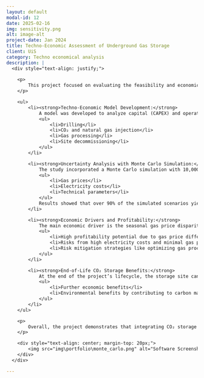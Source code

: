```yaml
---
layout: default
modal-id: 12
date: 2025-02-16
img: sensitivity.png
alt: image-alt
project-date: Jan 2024
title: Techno-Economic Assessment of Underground Gas Storage 
client: UiS
category: Techno economical analysis
description: |
  <div style="text-align: justify;">
    
    <p>
        This project focused on evaluating the feasibility and economic viability of using CO₂ as a cushion gas for Underground Gas Storage (UGS) in Poland. The assessment included site selection, cost modeling, and sensitivity analysis to key market and operational factors.
    </p>

    <ul>
        <li><strong>Techno-Economic Model Development:</strong> 
            A model was developed to analyze capital (CAPEX) and operational (OPEX) expenditures, considering costs related to:
            <ul>
                <li>Drilling</li>
                <li>CO₂ and natural gas injection</li>
                <li>Gas processing</li>
                <li>Site decommissioning</li>
            </ul>
        </li>

        <li><strong>Uncertainty Analysis with Monte Carlo Simulation:</strong> 
            The study incorporated a Monte Carlo simulation with 10,000 iterations to account for uncertainties in:
            <ul>
                <li>Gas prices</li>
                <li>Electricity costs</li>
                <li>Technical parameters</li>
            </ul>
            Results showed that over 90% of the simulated scenarios yielded a positive Net Present Value (NPV), highlighting the strong profitability potential of CO₂-cushioned UGS.
        </li>

        <li><strong>Economic Drivers and Profitability:</strong> 
            The main economic driver is the seasonal gas price disparity, supplemented by financial benefits from CO₂ storage under emissions trading schemes. Key findings include:
            <ul>
                <li>High profitability potential due to gas price differences</li>
                <li>Risks from high electricity costs and minimal gas price differences</li>
                <li>Risk mitigation strategies like optimizing gas procurement and using gas-driven compressors</li>
            </ul>
        </li>

        <li><strong>End-of-Life CO₂ Storage Benefits:</strong> 
            At the end of the project’s lifecycle, the storage site can be fully filled with CO₂, providing:
            <ul>
                <li>Further economic benefits</li>
                <li>Environmental benefits by contributing to carbon management initiatives</li>
            </ul>
        </li>
    </ul>

    <p>
        Overall, the project demonstrates that integrating CO₂ storage with UGS can enhance financial returns while contributing to carbon management initiatives, making it a viable solution for energy storage and emissions reduction.
    </p>

    <div style="text-align: center; margin-top: 20px;">
        <img src="img\portfolio\monte_carlo.png" alt="Software Screenshot" style="max-width: 100%; height: auto; border: 1px solid #ddd; border-radius: 5px; padding: 5px;">
    </div>
  </div>

---
```

